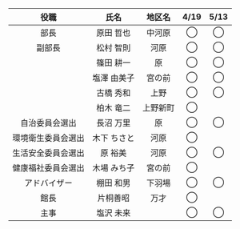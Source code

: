 | 役職 | 氏名 | 地区名 | 4/19 | 5/13 |
| :--: | :--: | :--: | :--: | :--: |
| 部長 |	原田 哲也	| 中河原 |	◯ | ◯ | 
| 副部長 |	松村 智則 |	河原 | ◯ | ◯ |
|	| 篠田 耕一	| 原	| ◯ | ◯ |
|	| 塩澤 由美子| 宮の前	| ◯ | ◯ |
|	| 古橋 秀和	| 上野 | ◯ | ◯ |
|	| 柏木 竜二 |	上野新町 |	◯ | |
| 自治委員会選出	| 長沼 万里	| 原 |	◯ |	◯ |
| 環境衛生委員会選出	| 木下 ちさと | 河原 |	◯ | |
| 生活安全委員会選出 | 原 裕美	| 河原 |	◯ |	◯ |
| 健康福社委員会選出	| 木場 みち子 | 宮の前 |	◯ | |
| アドバイザー	| 棚田 和男	| 下羽場	|	◯ |	◯ |
| 館長 | 片桐善昭	| 万才 | ◯ |  |
| 主事 | 塩沢 未来 |	|	◯ |	◯ |
